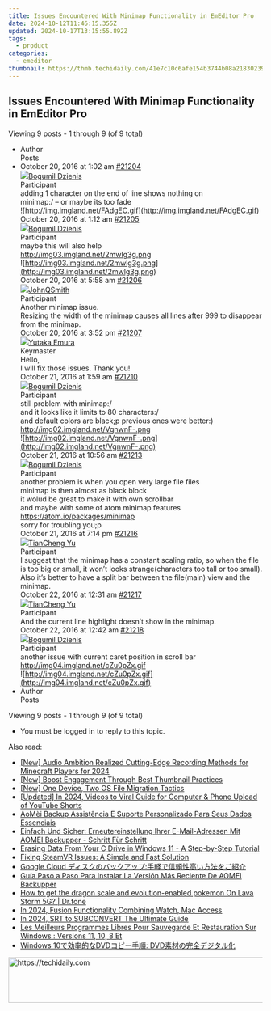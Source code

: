 ```yaml
---
title: Issues Encountered With Minimap Functionality in EmEditor Pro
date: 2024-10-12T11:46:15.355Z
updated: 2024-10-17T13:15:55.892Z
tags:
  - product
categories:
  - emeditor
thumbnail: https://thmb.techidaily.com/41e7c10c6afe154b3744b08a21830239b330cdc09fe1222610e43f6045480d9b.jpg
---
```


## Issues Encountered With Minimap Functionality in EmEditor Pro

Viewing 9 posts - 1 through 9 (of 9 total)

* Author  
Posts
* October 20, 2016 at 1:02 am [#21204](https://tools.techidaily.com/emeditor/products/)  
[![](https://secure.gravatar.com/avatar/bcfbe1d77fc88be5c20c4317d1a1dabb?s=80&d=identicon&r=g)Bogumil Dzienis](https://www.emeditor.com/forums/users/bogumil-dzienis-2/ "View Bogumil Dzienis's profile")  
Participant  
adding 1 character on the end of line shows nothing on  
 minimap:/ – or maybe its too fade  
![http://img.imgland.net/FAdgEC.gif](http://img.imgland.net/FAdgEC.gif)  
October 20, 2016 at 1:12 am [#21205](https://tools.techidaily.com/emeditor/products/)  
[![](https://secure.gravatar.com/avatar/bcfbe1d77fc88be5c20c4317d1a1dabb?s=80&d=identicon&r=g)Bogumil Dzienis](https://www.emeditor.com/forums/users/bogumil-dzienis-2/ "View Bogumil Dzienis's profile")  
Participant  
maybe this will also help  
<http://img03.imgland.net/2mwlg3g.png>  
![http://img03.imgland.net/2mwlg3g.png](http://img03.imgland.net/2mwlg3g.png)  
October 20, 2016 at 5:58 am [#21206](https://tools.techidaily.com/emeditor/products/)  
[![](https://secure.gravatar.com/avatar/99e0a4de99febcf136998ab176c8b5aa?s=80&d=identicon&r=g)JohnQSmith](https://www.emeditor.com/forums/users/johnqsmith/ "View JohnQSmith's profile")  
Participant  
Another minimap issue.  
Resizing the width of the minimap causes all lines after 999 to disappear from the minimap.  
October 20, 2016 at 3:52 pm [#21207](https://tools.techidaily.com/emeditor/products/)  
[![](https://secure.gravatar.com/avatar/a0a6377144ed3636f985d87303f65ed2?s=80&d=identicon&r=g)Yutaka Emura](https://www.emeditor.com/forums/users/yemura/ "View Yutaka Emura's profile")  
Keymaster  
Hello,  
I will fix those issues. Thank you!  
October 21, 2016 at 1:59 am [#21210](https://tools.techidaily.com/emeditor/products/)  
[![](https://secure.gravatar.com/avatar/bcfbe1d77fc88be5c20c4317d1a1dabb?s=80&d=identicon&r=g)Bogumil Dzienis](https://www.emeditor.com/forums/users/bogumil-dzienis-2/ "View Bogumil Dzienis's profile")  
Participant  
still problem with minimap:/  
and it looks like it limits to 80 characters:/  
 and default colors are black;p previous ones were better:)  
<http://img02.imgland.net/VgnwnF-.png>  
![http://img02.imgland.net/VgnwnF-.png](http://img02.imgland.net/VgnwnF-.png)  
October 21, 2016 at 10:56 am [#21213](https://tools.techidaily.com/emeditor/products/)  
[![](https://secure.gravatar.com/avatar/bcfbe1d77fc88be5c20c4317d1a1dabb?s=80&d=identicon&r=g)Bogumil Dzienis](https://www.emeditor.com/forums/users/bogumil-dzienis-2/ "View Bogumil Dzienis's profile")  
Participant  
another problem is when you open very large file files  
 minimap is then almost as black block  
it wolud be great to make it with own scrollbar  
 and maybe with some of atom minimap features  
<https://atom.io/packages/minimap>  
sorry for troubling you;p  
October 21, 2016 at 7:14 pm [#21216](https://tools.techidaily.com/emeditor/products/)  
[![](https://secure.gravatar.com/avatar/a2dccd1810ae59d91b59dec9394d8f81?s=80&d=identicon&r=g)TianCheng Yu](https://www.emeditor.com/forums/users/tiancheng-yu/ "View TianCheng Yu's profile")  
Participant  
I suggest that the minimap has a constant scaling ratio, so when the file is too big or small, it won’t looks strange(characters too tall or too small).  
Also it’s better to have a split bar between the file(main) view and the minimap.  
October 22, 2016 at 12:31 am [#21217](https://tools.techidaily.com/emeditor/products/)  
[![](https://secure.gravatar.com/avatar/a2dccd1810ae59d91b59dec9394d8f81?s=80&d=identicon&r=g)TianCheng Yu](https://www.emeditor.com/forums/users/tiancheng-yu/ "View TianCheng Yu's profile")  
Participant  
And the current line highlight doesn’t show in the minimap.  
October 22, 2016 at 12:42 am [#21218](https://tools.techidaily.com/emeditor/products/)  
[![](https://secure.gravatar.com/avatar/bcfbe1d77fc88be5c20c4317d1a1dabb?s=80&d=identicon&r=g)Bogumil Dzienis](https://www.emeditor.com/forums/users/bogumil-dzienis-2/ "View Bogumil Dzienis's profile")  
Participant  
another issue with current caret position in scroll bar  
<http://img04.imgland.net/cZu0pZx.gif>  
![http://img04.imgland.net/cZu0pZx.gif](http://img04.imgland.net/cZu0pZx.gif)
* Author  
Posts

Viewing 9 posts - 1 through 9 (of 9 total)

* You must be logged in to reply to this topic.

<ins class="adsbygoogle"
     style="display:block"
     data-ad-format="autorelaxed"
     data-ad-client="ca-pub-7571918770474297"
     data-ad-slot="1223367746"></ins>

<ins class="adsbygoogle"
     style="display:block"
     data-ad-client="ca-pub-7571918770474297"
     data-ad-slot="8358498916"
     data-ad-format="auto"
     data-full-width-responsive="true"></ins>

<span class="atpl-alsoreadstyle">Also read:</span>
<div><ul>
<li><a href="https://remote-screen-capture.techidaily.com/new-audio-ambition-realized-cutting-edge-recording-methods-for-minecraft-players-for-2024/"><u>[New] Audio Ambition Realized Cutting-Edge Recording Methods for Minecraft Players for 2024</u></a></li>
<li><a href="https://youtube-videos.techidaily.com/new-boost-engagement-through-best-thumbnail-practices/"><u>[New] Boost Engagement Through Best Thumbnail Practices</u></a></li>
<li><a href="https://extra-skills.techidaily.com/new-one-device-two-os-file-migration-tactics/"><u>[New] One Device, Two OS File Migration Tactics</u></a></li>
<li><a href="https://youtube-blog.techidaily.com/ed-in-2024-videos-to-viral-guide-for-computer-and-phone-upload-of-youtube-shorts/"><u>[Updated] In 2024, Videos to Viral Guide for Computer & Phone Upload of YouTube Shorts</u></a></li>
<li><a href="https://win-manuals.techidaily.com/aomei-backup-assistencia-e-suporte-personalizado-para-seus-dados-essenciais/"><u>AoMèi Backup Assistência E Suporte Personalizado Para Seus Dados Essenciais</u></a></li>
<li><a href="https://win-manuals.techidaily.com/einfach-und-sicher-erneutereinstellung-ihrer-e-mail-adressen-mit-aomei-backupper-schritt-fur-schritt/"><u>Einfach Und Sicher: Erneutereinstellung Ihrer E-Mail-Adressen Mit AOMEI Backupper - Schritt Für Schritt</u></a></li>
<li><a href="https://win-manuals.techidaily.com/erasing-data-from-your-c-drive-in-windows-11-a-step-by-step-tutorial/"><u>Erasing Data From Your C Drive in Windows 11 - A Step-by-Step Tutorial</u></a></li>
<li><a href="https://win-able.techidaily.com/fixing-steamvr-issues-a-simple-and-fast-solution/"><u>Fixing SteamVR Issues: A Simple and Fast Solution</u></a></li>
<li><a href="https://win-manuals.techidaily.com/google-cloud/"><u>Google Cloud ディスクのバックアップ:手軽で信頼性高い方法をご紹介</u></a></li>
<li><a href="https://win-manuals.techidaily.com/guia-paso-a-paso-para-instalar-la-version-mas-reciente-de-aomei-backupper/"><u>Guía Paso a Paso Para Instalar La Versión Más Reciente De AOMEI Backupper</u></a></li>
<li><a href="https://android-pokemon-go.techidaily.com/how-to-get-the-dragon-scale-and-evolution-enabled-pokemon-on-lava-storm-5g-drfone-by-drfone-virtual-android/"><u>How to get the dragon scale and evolution-enabled pokemon On Lava Storm 5G? | Dr.fone</u></a></li>
<li><a href="https://some-techniques.techidaily.com/in-2024-fusion-functionality-combining-watch-mac-access/"><u>In 2024, Fusion Functionality Combining Watch, Mac Access</u></a></li>
<li><a href="https://extra-approaches.techidaily.com/in-2024-srt-to-subconvert-the-ultimate-guide/"><u>In 2024, SRT to SUBCONVERT The Ultimate Guide</u></a></li>
<li><a href="https://win-manuals.techidaily.com/les-meilleurs-programmes-libres-pour-sauvegarde-et-restauration-sur-windows-versions-11-10-8-et/"><u>Les Meilleurs Programmes Libres Pour Sauvegarde Et Restauration Sur Windows : Versions 11, 10, 8 Et</u></a></li>
<li><a href="https://blog-min.techidaily.com/1725285159615-windows-10dvd-dvd/"><u>Windows 10で効率的なDVDコピー手順: DVD素材の完全デジタル化</u></a></li>
</ul></div>

<!-- affiliate ads begin -->
<a href="https://appsumo.8odi.net/c/5597632/2118305/7443" target="_top" id="2118305">
  <img src="//a.impactradius-go.com/display-ad/7443-2118305" border="0" alt="https://techidaily.com" width="728" height="90"/>
</a>
<img height="0" width="0" src="https://appsumo.8odi.net/i/5597632/2118305/7443" style="position:absolute;visibility:hidden;" border="0" />
<!-- affiliate ads end -->

